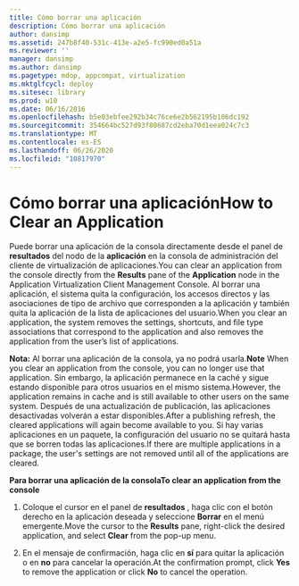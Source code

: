 ```yaml
---
title: Cómo borrar una aplicación
description: Cómo borrar una aplicación
author: dansimp
ms.assetid: 247b8f40-531c-413e-a2e5-fc990ed0a51a
ms.reviewer: ''
manager: dansimp
ms.author: dansimp
ms.pagetype: mdop, appcompat, virtualization
ms.mktglfcycl: deploy
ms.sitesec: library
ms.prod: w10
ms.date: 06/16/2016
ms.openlocfilehash: b5e03ebfee292b34c76ce6e2b562195b106dc192
ms.sourcegitcommit: 354664bc527d93f80687cd2eba70d1eea024c7c3
ms.translationtype: MT
ms.contentlocale: es-ES
ms.lasthandoff: 06/26/2020
ms.locfileid: "10817970"
---
```

# <span data-ttu-id="388e3-103">Cómo borrar una aplicación</span><span class="sxs-lookup"><span data-stu-id="388e3-103">How to Clear an Application</span></span>


<span data-ttu-id="388e3-104">Puede borrar una aplicación de la consola directamente desde el panel de **resultados** del nodo de la **aplicación** en la consola de administración del cliente de virtualización de aplicaciones.</span><span class="sxs-lookup"><span data-stu-id="388e3-104">You can clear an application from the console directly from the **Results** pane of the **Application** node in the Application Virtualization Client Management Console.</span></span> <span data-ttu-id="388e3-105">Al borrar una aplicación, el sistema quita la configuración, los accesos directos y las asociaciones de tipo de archivo que corresponden a la aplicación y también quita la aplicación de la lista de aplicaciones del usuario.</span><span class="sxs-lookup"><span data-stu-id="388e3-105">When you clear an application, the system removes the settings, shortcuts, and file type associations that correspond to the application and also removes the application from the user’s list of applications.</span></span>

<span data-ttu-id="388e3-106">**Nota:**  Al borrar una aplicación de la consola, ya no podrá usarla.</span><span class="sxs-lookup"><span data-stu-id="388e3-106">**Note** When you clear an application from the console, you can no longer use that application.</span></span> <span data-ttu-id="388e3-107">Sin embargo, la aplicación permanece en la caché y sigue estando disponible para otros usuarios en el mismo sistema.</span><span class="sxs-lookup"><span data-stu-id="388e3-107">However, the application remains in cache and is still available to other users on the same system.</span></span> <span data-ttu-id="388e3-108">Después de una actualización de publicación, las aplicaciones desactivadas volverán a estar disponibles.</span><span class="sxs-lookup"><span data-stu-id="388e3-108">After a publishing refresh, the cleared applications will again become available to you.</span></span> <span data-ttu-id="388e3-109">Si hay varias aplicaciones en un paquete, la configuración del usuario no se quitará hasta que se borren todas las aplicaciones.</span><span class="sxs-lookup"><span data-stu-id="388e3-109">If there are multiple applications in a package, the user's settings are not removed until all of the applications are cleared.</span></span>

 

**<span data-ttu-id="388e3-110">Para borrar una aplicación de la consola</span><span class="sxs-lookup"><span data-stu-id="388e3-110">To clear an application from the console</span></span>**

1.  <span data-ttu-id="388e3-111">Coloque el cursor en el panel de **resultados** , haga clic con el botón derecho en la aplicación deseada y seleccione **Borrar** en el menú emergente.</span><span class="sxs-lookup"><span data-stu-id="388e3-111">Move the cursor to the **Results** pane, right-click the desired application, and select **Clear** from the pop-up menu.</span></span>

2.  <span data-ttu-id="388e3-112">En el mensaje de confirmación, haga clic en **sí** para quitar la aplicación o en **no** para cancelar la operación.</span><span class="sxs-lookup"><span data-stu-id="388e3-112">At the confirmation prompt, click **Yes** to remove the application or click **No** to cancel the operation.</span></span>

 

 





